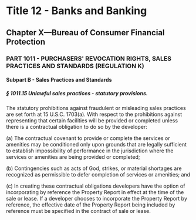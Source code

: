 
# Title 12 - Banks and Banking
## Chapter X—Bureau of Consumer Financial Protection
### PART 1011 - PURCHASERS' REVOCATION RIGHTS, SALES PRACTICES AND STANDARDS (REGULATION K)
#### Subpart B - Sales Practices and Standards
##### § 1011.15 Unlawful sales practices - statutory provisions.

The statutory prohibitions against fraudulent or misleading sales practices are set forth at 15 U.S.C. 1703(a). With respect to the prohibitions against representing that certain facilities will be provided or completed unless there is a contractual obligation to do so by the developer:

(a) The contractual covenant to provide or complete the services or amenities may be conditioned only upon grounds that are legally sufficient to establish impossibility of performance in the jurisdiction where the services or amenities are being provided or completed;

(b) Contingencies such as acts of God, strikes, or material shortages are recognized as permissible to defer completion of services or amenities; and

(c) In creating these contractual obligations developers have the option of incorporating by reference the Property Report in effect at the time of the sale or lease. If a developer chooses to incorporate the Property Report by reference, the effective date of the Property Report being included by reference must be specified in the contract of sale or lease.
